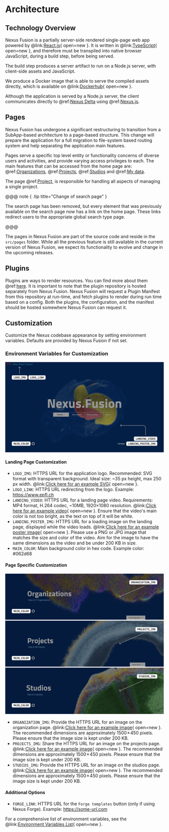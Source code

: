 # Architecture

## Technology Overview

Nexus Fusion is a partially server-side rendered single-page web app powered by @link:[React.js](https://react.dev){ open=new }.
It is written in @link:[TypeScript](https://www.typescriptlang.org/){ open=new }, and therefore must be transpiled
into native browser JavaScript, during a build step, before being served.

The build step produces a server artifact to run on a Node.js server, with client-side assets and JavaScript.

We produce a Docker image that is able to serve the compiled assets directly, which is available on
@link:[Dockerhub](https://hub.docker.com/repository/docker/bluebrain/nexus-web){ open=new }.

Although the application is served by a Node.js server, the client communicates directly to @ref:[Nexus Delta](../delta/index.md) using @ref:[Nexus.js](../utilities/index.md#nexus-js).

## Pages

Nexus Fusion has undergone a significant restructuring to transition from a SubApp-based architecture to a page-based structure. This change will prepare the application for a full migration to file-system based routing system and help separating the application main features.

Pages serve a specific top level entity or functionality concerns of diverse users and activities, and provide varying access privileges to each. The main features that can be accessed from the home page are: @ref:[Organizations](../fusion/organizations.md), @ref:[Projects](../fusion/projects.md), @ref:[Studios](../fusion/studios.md) and @ref:[My data](../fusion/my-data.md).

The page @ref:[Project](../fusion/project.md), is responsible for handling all aspects of managing a single project.

@@@ note { .tip title="Change of search page" }

The search page has been removed, but every element that was previously available on the search page now has a link on the home page. These links redirect users to the appropriate global search type page.

@@@

The pages in Nexus Fusion are part of the source code and reside in the `src/pages` folder. While all the previous feature is still available in the current version of Nexus Fusion, we expect its functionality to evolve and change in the upcoming releases.

## Plugins

Plugins are ways to render resources. You can find more about them @ref:[here](plugins.md). It is important to note
that the plugin repository is hosted separately from Nexus Fusion. Nexus Fusion will request a Plugin Manifest from
this repository at run-time, and fetch plugins to render during run time based on a config. Both the plugins, the
configuration, and the manifest should be hosted somewhere Nexus Fusion can request it.

## Customization

Customize the Nexus codebase appearance by setting environment variables. Defaults are provided by Nexus Fusion if not set.

### Environment Variables for Customization

![Nexus Header](./assets/environment-variables.png)

#### Landing Page Customization

- `LOGO_IMG`: HTTPS URL for the application logo. Recommended: SVG format with transparent background. Ideal size: ~35 px height, max 250 px width. @link:[Click here for an example SVG](https://github.com/BlueBrain/nexus-web/tree/main/src/shared/images/EPFL_BBP_logo.svg){ open=new }.
- `LOGO_LINK`: HTTPS URL redirecting from the logo. Example: <https://www.epfl.ch>
- `LANDING_VIDEO`: HTTPS URL for a landing page video. Requirements: MP4 format, H.264 codec, ~10MB, 1920×1080 resolution. @link:[Click here for an example video](https://github.com/BlueBrain/nexus-web/tree/main/src/videos/BrainRegionsNexusPage.mp4){ open=new }. Ensure that the video's main color is not too bright, as the text on top of it will be white.
- `LANDING_POSTER_IMG`: HTTPS URL for a loading image on the landing page, displayed while the video loads. @link:[Click here for an example poster image](https://github.com/BlueBrain/nexus-web/tree/main/src/shared/images/BrainRegionsNexusPage.jpg){ open=new }. Please use a PNG or JPG image that matches the size and color of the video. Aim for the image to have the same dimensions as the video and be under 200 KB in size.
- `MAIN_COLOR`: Main background color in hex code. Example color: #062d68

#### Page Specific Customization

![Example organization env](./assets/organizations-envs.png)
![Example projects env](./assets/projects-envs.png)
![Example studios env](./assets/studios-envs.png)

- `ORGANIZATION_IMG`: Provide the HTTPS URL for an image on the organization page. @link:[Click here for an example image](https://github.com/BlueBrain/nexus-web/blob/main/src/shared/images/sscx-by-layers-v3.png){ open=new }. The recommended dimensions are approximately 1500 × 450 pixels. Please ensure that the image size is kept under 200 KB.
- `PROJECTS_IMG`: Share the HTTPS URL for an image on the projects page. @link:[Click here for an example image](https://github.com/BlueBrain/nexus-web/blob/main/src/shared/images/hippocampus.png){ open=new }. The recommended dimensions are approximately 1500 × 450 pixels. Please ensure that the image size is kept under 200 KB.
- `STUDIOS_IMG`: Provide the HTTPS URL for an image on the studios page. @link:[Click here for an example image](https://github.com/BlueBrain/nexus-web/blob/main/src/shared/images/neocortex.png){ open=new }. The recommended dimensions are approximately 1500 × 450 pixels. Please ensure that the image size is kept under 200 KB.

#### Additional Options

- `FORGE_LINK`: HTTPS URL for the `Forge templates` button (only if using Nexus Forge). Example: <https://some-url.com>

For a comprehensive list of environment variables, see the @link:[Environment Variables List](https://github.com/BlueBrain/nexus-web/blob/main/README.md#env-variables-list){ open=new }.
